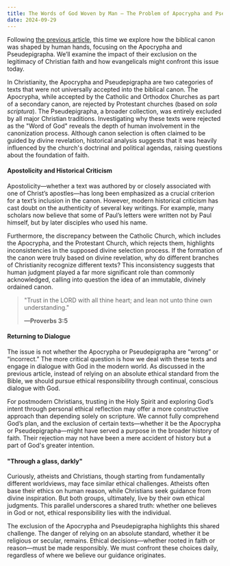 ```yaml
---
title: The Words of God Woven by Man — The Problem of Apocrypha and Pseudepigrapha
date: 2024-09-29
---
```


Following [the previous article](/blog/navigating-contradictions-biblical-interpretation-modern-ethics), this time we explore how the biblical canon was shaped by human hands, focusing on the Apocrypha and Pseudepigrapha. We’ll examine the impact of their exclusion on the legitimacy of Christian faith and how evangelicals might confront this issue today.

In Christianity, the Apocrypha and Pseudepigrapha are two categories of texts that were not universally accepted into the biblical canon. The Apocrypha, while accepted by the Catholic and Orthodox Churches as part of a secondary canon, are rejected by Protestant churches (based on _sola scriptura_). The Pseudepigrapha, a broader collection, was entirely excluded by all major Christian traditions. Investigating why these texts were rejected as the "Word of God" reveals the depth of human involvement in the canonization process. Although canon selection is often claimed to be guided by divine revelation, historical analysis suggests that it was heavily influenced by the church's doctrinal and political agendas, raising questions about the foundation of faith.

#### Apostolicity and Historical Criticism

Apostolicity—whether a text was authored by or closely associated with one of Christ’s apostles—has long been emphasized as a crucial criterion for a text’s inclusion in the canon. However, modern historical criticism has cast doubt on the authenticity of several key writings. For example, many scholars now believe that some of Paul’s letters were written not by Paul himself, but by later disciples who used his name.

Furthermore, the discrepancy between the Catholic Church, which includes the Apocrypha, and the Protestant Church, which rejects them, highlights inconsistencies in the supposed divine selection process. If the formation of the canon were truly based on divine revelation, why do different branches of Christianity recognize different texts? This inconsistency suggests that human judgment played a far more significant role than commonly acknowledged, calling into question the idea of an immutable, divinely ordained canon.

> "Trust in the LORD with all thine heart; and lean not unto thine own understanding." 
> 
> **—Proverbs 3:5**

#### Returning to Dialogue

The issue is not whether the Apocrypha or Pseudepigrapha are “wrong” or “incorrect.” The more critical question is how we deal with these texts and engage in dialogue with God in the modern world. As discussed in the previous article, instead of relying on an absolute ethical standard from the Bible, we should pursue ethical responsibility through continual, conscious dialogue with God.

For postmodern Christians, trusting in the Holy Spirit and exploring God’s intent through personal ethical reflection may offer a more constructive approach than depending solely on scripture. We cannot fully comprehend God’s plan, and the exclusion of certain texts—whether it be the Apocrypha or Pseudepigrapha—might have served a purpose in the broader history of faith. Their rejection may not have been a mere accident of history but a part of God's greater intention.

#### "Through a glass, darkly"

Curiously, atheists and Christians, though starting from fundamentally different worldviews, may face similar ethical challenges. Atheists often base their ethics on human reason, while Christians seek guidance from divine inspiration. But both groups, ultimately, live by their own ethical judgments. This parallel underscores a shared truth: whether one believes in God or not, ethical responsibility lies with the individual.

The exclusion of the Apocrypha and Pseudepigrapha highlights this shared challenge. The danger of relying on an absolute standard, whether it be religious or secular, remains. Ethical decisions—whether rooted in faith or reason—must be made responsibly. We must confront these choices daily, regardless of where we believe our guidance originates.
